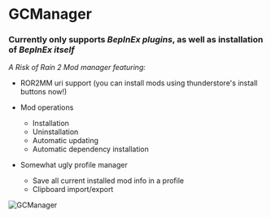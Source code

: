 # GCManager  

### Currently only supports *BepInEx plugins*, as well as installation of *BepInEx itself*  

*A Risk of Rain 2 Mod manager featuring:*  

- ROR2MM uri support (you can install mods using thunderstore's install buttons now!)  
  
- Mod operations  
    - Installation  
    - Uninstallation  
    - Automatic updating  
    - Automatic dependency installation 
  
- Somewhat ugly profile manager
    - Save all current installed mod info in a profile
    - Clipboard import/export
  

![GCManager](https://i.imgur.com/jIheHD9.png)
